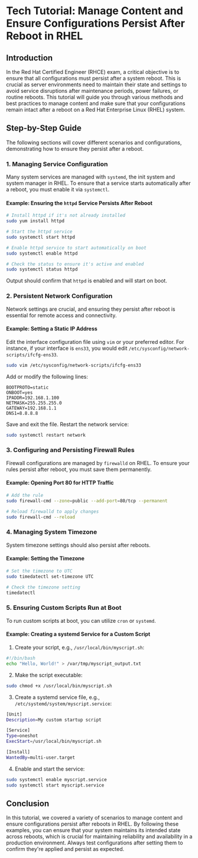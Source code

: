 # Tech Tutorial: Manage Content and Ensure Configurations Persist After Reboot in RHEL

## Introduction

In the Red Hat Certified Engineer (RHCE) exam, a critical objective is to ensure that all configurations must persist after a system reboot. This is crucial as server environments need to maintain their state and settings to avoid service disruptions after maintenance periods, power failures, or routine reboots. This tutorial will guide you through various methods and best practices to manage content and make sure that your configurations remain intact after a reboot on a Red Hat Enterprise Linux (RHEL) system.

## Step-by-Step Guide

The following sections will cover different scenarios and configurations, demonstrating how to ensure they persist after a reboot.

### 1. Managing Service Configuration

Many system services are managed with `systemd`, the init system and system manager in RHEL. To ensure that a service starts automatically after a reboot, you must enable it via `systemctl`.

#### Example: Ensuring the `httpd` Service Persists After Reboot

```bash
# Install httpd if it's not already installed
sudo yum install httpd

# Start the httpd service
sudo systemctl start httpd

# Enable httpd service to start automatically on boot
sudo systemctl enable httpd

# Check the status to ensure it's active and enabled
sudo systemctl status httpd
```

Output should confirm that `httpd` is enabled and will start on boot.

### 2. Persistent Network Configuration

Network settings are crucial, and ensuring they persist after reboot is essential for remote access and connectivity.

#### Example: Setting a Static IP Address

Edit the interface configuration file using `vim` or your preferred editor. For instance, if your interface is `ens33`, you would edit `/etc/sysconfig/network-scripts/ifcfg-ens33`.

```bash
sudo vim /etc/sysconfig/network-scripts/ifcfg-ens33
```

Add or modify the following lines:

```plaintext
BOOTPROTO=static
ONBOOT=yes
IPADDR=192.168.1.100
NETMASK=255.255.255.0
GATEWAY=192.168.1.1
DNS1=8.8.8.8
```

Save and exit the file. Restart the network service:

```bash
sudo systemctl restart network
```

### 3. Configuring and Persisting Firewall Rules

Firewall configurations are managed by `firewalld` on RHEL. To ensure your rules persist after reboot, you must save them permanently.

#### Example: Opening Port 80 for HTTP Traffic

```bash
# Add the rule
sudo firewall-cmd --zone=public --add-port=80/tcp --permanent

# Reload firewalld to apply changes
sudo firewall-cmd --reload
```

### 4. Managing System Timezone

System timezone settings should also persist after reboots.

#### Example: Setting the Timezone

```bash
# Set the timezone to UTC
sudo timedatectl set-timezone UTC

# Check the timezone setting
timedatectl
```

### 5. Ensuring Custom Scripts Run at Boot

To run custom scripts at boot, you can utilize `cron` or `systemd`.

#### Example: Creating a systemd Service for a Custom Script

1. Create your script, e.g., `/usr/local/bin/myscript.sh`:

```bash
#!/bin/bash
echo "Hello, World!" > /var/tmp/myscript_output.txt
```

2. Make the script executable:

```bash
sudo chmod +x /usr/local/bin/myscript.sh
```

3. Create a systemd service file, e.g., `/etc/systemd/system/myscript.service`:

```bash
[Unit]
Description=My custom startup script

[Service]
Type=oneshot
ExecStart=/usr/local/bin/myscript.sh

[Install]
WantedBy=multi-user.target
```

4. Enable and start the service:

```bash
sudo systemctl enable myscript.service
sudo systemctl start myscript.service
```

## Conclusion

In this tutorial, we covered a variety of scenarios to manage content and ensure configurations persist after reboots in RHEL. By following these examples, you can ensure that your system maintains its intended state across reboots, which is crucial for maintaining reliability and availability in a production environment. Always test configurations after setting them to confirm they're applied and persist as expected.